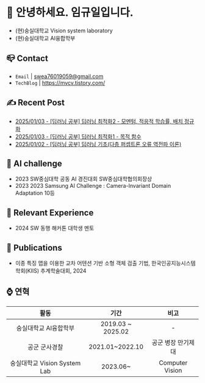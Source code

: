 
# 👋 안녕하세요. 임규일입니다.
- (현)숭실대학교 Vision system laboratory
- (현)숭실대학교 AI융합학부


## 📪 Contact

- `Email` | swea76019059@gmail.com
- `TechBlog` | <a href="https://stg0123.github.io/" target="_blank">https://mvcv.tistory.com/</a>


## ✍️ Recent Post 
- [2025/01/03 - [딥러닝 공부] 딥러닝 최적화2 - 모멘텀, 적응적 학습률, 배치 정규화](https://mvcv.tistory.com/43) <br/>
- [2025/01/03 - [딥러닝 공부] 딥러닝 최적화1 - 목적 함수](https://mvcv.tistory.com/42) <br/>
- [2025/01/02 - [딥러닝 공부] 딥러닝 기초(다층 퍼셉트론 오류 역전파 이론)](https://mvcv.tistory.com/41) <br/>


## 🏁 AI challenge
- 2023 SW중심대학 공동 AI 경진대회 SW중심대학협의회장상
- 2023 2023 Samsung AI Challenge : Camera-Invariant Domain Adaptation 10등

## 🌟 Relevant Experience
- 2024 SW 동행 해커톤 대학생 멘토

## 📜 Publications
- 이종 특징 맵을 이용한 교차 어텐션 기반 소형 객체 검출 기법, 한국인공지능시스템학회(KIIS) 추계학술대회, 2024

## ⌚ 연혁<br/>
|활동|기간|비고|
|:---:|:---:|:---:|
|숭실대학교 AI융합학부|2019.03 ~ 2025.02 |-|
|공군 군사경찰 |2021.01~2022.10|공군 병장 만기제대|
|숭실대학교 Vision System Lab | 2023.06~ | Computer Vision |


